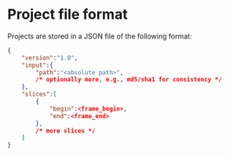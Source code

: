 # Project file format
Projects are stored in a JSON file of the following format:
```json
{
	"version":"1.0",
	"input":{
		"path":"<absolute path>",
		/* optionally more, e.g., md5/sha1 for consistency */
	},
	"slices":[
		{
			"begin":<frame_begin>,
			"end":<frame_end>
		},
		/* more slices */
	]
}
```

